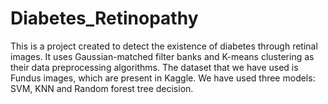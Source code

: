 # Diabetes_Retinopathy

This is a project created to detect the existence of diabetes through retinal images. It uses Gaussian-matched filter banks and K-means clustering as their data preprocessing algorithms. The dataset that we have used is Fundus images, which are present in Kaggle. We have used three models: SVM, KNN and Random forest tree decision.
